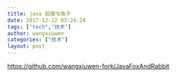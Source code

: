 ```yaml
---
title: java 狐狸与兔子
date: 2017-12-12 03:24:24
tags: ["tech","技术"]
author: wangxiuwen
categories: ["技术"]
layout: post
---
```


https://github.com/wangxiuwen-fork/JavaFoxAndRabbit